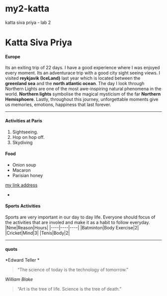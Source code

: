# my2-katta
katta siva priya - lab 2


# Katta Siva Priya

#### Europe 

Its an exiting trip of 22 days. I have a good experience where I was enjoyed every moment. Its an adventurace trip with a good city sight seeing views. I visited **reykjavik (IceLand)** last year which is located between the **greenland sea** and the **north atlantic ocean**. The day I look through Northern Lights are one of the most awe-inspiring natural phenomena in the world. **Northern lights** symbolise the magical mysticism of the far **Northern Hemisphoere**. Lastly, throughout this journey, unforgettable moments give us memories, emotions, happiness that last forever.  

---
#### Activities at Paris
1. Sightseeing.
2. Hop on hop off.
3. Skydiving

#### Food
- Onion soup
- Macaron
- Parisian honey

[my link address](https://github.com/sivapriya43/my2-katta/blob/main/MyStats.md)

-

#### Sports Activities 
Sports are very important in our day to day life. Everyone should focus of the activities that are involed and make it as a habit to follow everyday.
|Nme|Reason|Hours|
|----|----|----|
|Batminton|Body Exercise|2|
|Cricket|Mind|3|
|Tenis|Body|2|

---
#### quots
*Edward Teller *

> “The science of today is the technology of tomorrow.”

*William Blake*

> “Art is the tree of life. Science is the tree of death.”